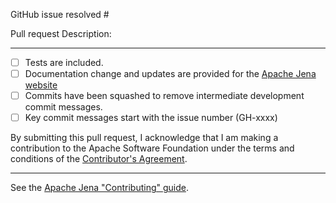 GitHub issue resolved #

Pull request Description:



----

 - [ ] Tests are included.
 - [ ] Documentation change and updates are provided for the [Apache Jena website](https://github.com/apache/jena-site/)
 - [ ] Commits have been squashed to remove intermediate development commit messages.
 - [ ] Key commit messages start with the issue number (GH-xxxx)

By submitting this pull request, I acknowledge that I am making a contribution to the Apache Software Foundation under the terms and conditions of the [Contributor's Agreement](https://www.apache.org/licenses/contributor-agreements.html).

----

See the [Apache Jena "Contributing" guide](https://github.com/apache/jena/blob/main/CONTRIBUTING.md).
